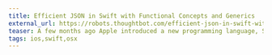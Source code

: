```yaml
---
title: Efficient JSON in Swift with Functional Concepts and Generics
external_url: https://robots.thoughtbot.com/efficient-json-in-swift-with-functional-concepts-and-generics
teaser: A few months ago Apple introduced a new programming language, Swift, that...
tags: ios,swift,osx
---
```

